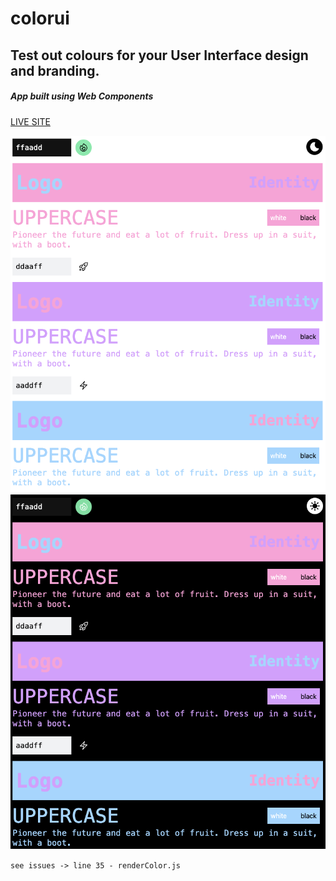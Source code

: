 # colorui
## Test out colours for your User Interface design and branding.
##### App built using Web Components

[LIVE SITE](https://github.com/colorui/colorui.github.io/tree/main/v1)

![PREVIEW](./preview.png)
![PREVIEW](./preview2.png)

`see issues -> line 35 - renderColor.js`


